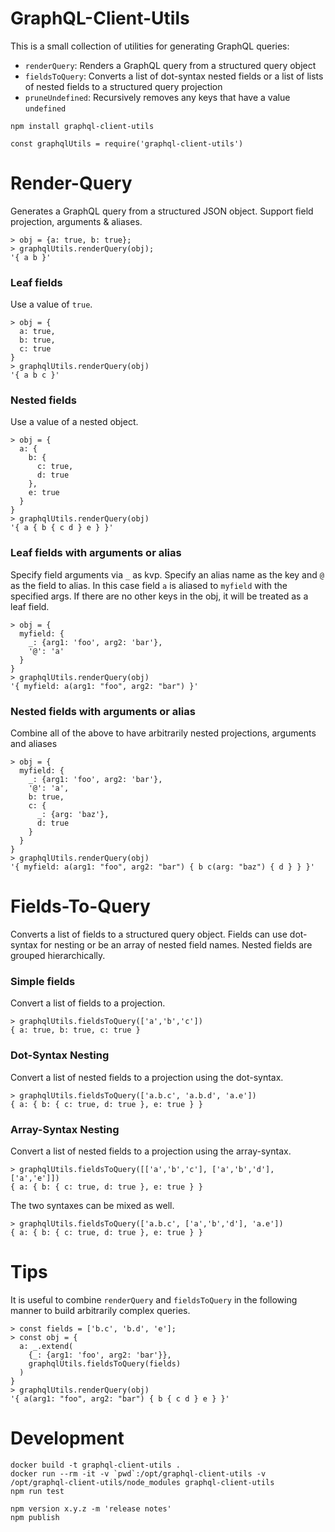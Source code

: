 # GraphQL-Client-Utils

This is a small collection of utilities for generating GraphQL queries:

*  `renderQuery`: Renders a GraphQL query from a structured query object
*  `fieldsToQuery`: Converts a list of dot-syntax nested fields or a list of lists of nested fields to a structured query projection
*  `pruneUndefined`: Recursively removes any keys that have a value `undefined`

```
npm install graphql-client-utils

const graphqlUtils = require('graphql-client-utils')
```

# Render-Query

Generates a GraphQL query from a structured JSON object. Support field projection, arguments & aliases.

```
> obj = {a: true, b: true};
> graphqlUtils.renderQuery(obj);
'{ a b }'
```

### Leaf fields

Use a value of `true`.

```
> obj = {
  a: true,
  b: true,
  c: true
}
> graphqlUtils.renderQuery(obj)
'{ a b c }'
```

### Nested fields

Use a value of a nested object.

```
> obj = {
  a: {
    b: {
      c: true,
      d: true
    },
    e: true
  }
}
> graphqlUtils.renderQuery(obj)
'{ a { b { c d } e } }'
```

### Leaf fields with arguments or alias

Specify field arguments via `_` as kvp. Specify an alias name as the key and `@` as the field to alias. In this case field `a` is aliased to `myfield` with the specified args. If there are no other keys in the obj, it will be treated as a leaf field.

```
> obj = {
  myfield: {
    _: {arg1: 'foo', arg2: 'bar'},
    '@': 'a'
  }
}
> graphqlUtils.renderQuery(obj)
'{ myfield: a(arg1: "foo", arg2: "bar") }'
```

### Nested fields with arguments or alias

Combine all of the above to have arbitrarily nested projections, arguments and aliases

```
> obj = {
  myfield: {
    _: {arg1: 'foo', arg2: 'bar'},
    '@': 'a',
    b: true,
    c: {
      _: {arg: 'baz'},
      d: true
    }
  }
}
> graphqlUtils.renderQuery(obj)
'{ myfield: a(arg1: "foo", arg2: "bar") { b c(arg: "baz") { d } } }'
```


# Fields-To-Query

Converts a list of fields to a structured query object. Fields can use dot-syntax for nesting or be an array of nested field names. Nested fields are grouped hierarchically.

### Simple fields

Convert a list of fields to a projection.

```
> graphqlUtils.fieldsToQuery(['a','b','c'])
{ a: true, b: true, c: true }
```

### Dot-Syntax Nesting

Convert a list of nested fields to a projection using the dot-syntax.

```
> graphqlUtils.fieldsToQuery(['a.b.c', 'a.b.d', 'a.e'])
{ a: { b: { c: true, d: true }, e: true } }
```

### Array-Syntax Nesting

Convert a list of nested fields to a projection using the array-syntax.

```
> graphqlUtils.fieldsToQuery([['a','b','c'], ['a','b','d'], ['a','e']])
{ a: { b: { c: true, d: true }, e: true } }
```

The two syntaxes can be mixed as well.

```
> graphqlUtils.fieldsToQuery(['a.b.c', ['a','b','d'], 'a.e'])
{ a: { b: { c: true, d: true }, e: true } }
```


# Tips

It is useful to combine `renderQuery` and `fieldsToQuery` in the following manner to build arbitrarily complex queries.

```
> const fields = ['b.c', 'b.d', 'e'];
> const obj = {
  a: _.extend(
    {_: {arg1: 'foo', arg2: 'bar'}},
    graphqlUtils.fieldsToQuery(fields)
  )
}
> graphqlUtils.renderQuery(obj)
'{ a(arg1: "foo", arg2: "bar") { b { c d } e } }'
```


# Development

```
docker build -t graphql-client-utils .
docker run --rm -it -v `pwd`:/opt/graphql-client-utils -v /opt/graphql-client-utils/node_modules graphql-client-utils
npm run test

npm version x.y.z -m 'release notes'
npm publish
```
